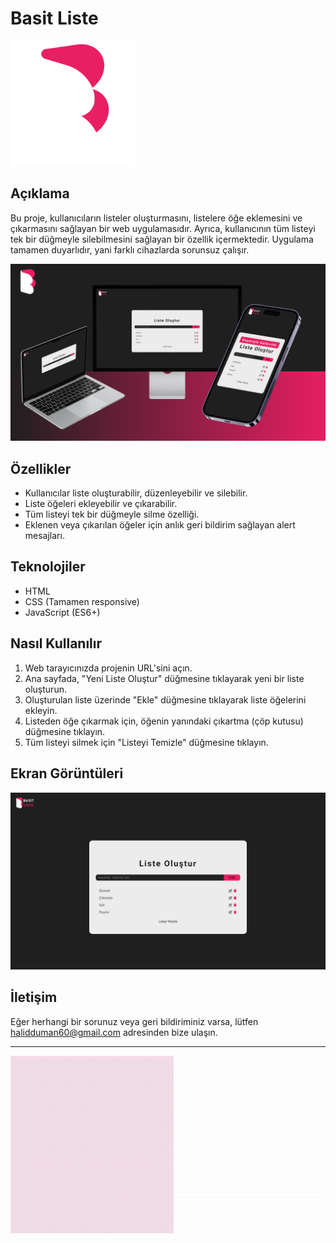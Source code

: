 # Basit Liste

<p align="left">
    <img src="image/basit-logo.svg" alt="Resim Açıklaması" width="200">
</p>

## Açıklama
Bu proje, kullanıcıların listeler oluşturmasını, listelere öğe eklemesini ve çıkarmasını sağlayan bir web uygulamasıdır. Ayrıca, kullanıcının tüm listeyi tek bir düğmeyle silebilmesini sağlayan bir özellik içermektedir. Uygulama tamamen duyarlıdır, yani farklı cihazlarda sorunsuz çalışır.

![Örnek Ekran Görüntüsü](image/2.png)

## Özellikler
- Kullanıcılar liste oluşturabilir, düzenleyebilir ve silebilir.
- Liste öğeleri ekleyebilir ve çıkarabilir.
- Tüm listeyi tek bir düğmeyle silme özelliği.
- Eklenen veya çıkarılan öğeler için anlık geri bildirim sağlayan alert mesajları.

## Teknolojiler
- HTML
- CSS (Tamamen responsive)
- JavaScript (ES6+)

## Nasıl Kullanılır
1. Web tarayıcınızda projenin URL'sini açın.
2. Ana sayfada, "Yeni Liste Oluştur" düğmesine tıklayarak yeni bir liste oluşturun.
3. Oluşturulan liste üzerinde "Ekle" düğmesine tıklayarak liste öğelerini ekleyin.
4. Listeden öğe çıkarmak için, öğenin yanındaki çıkartma (çöp kutusu) düğmesine tıklayın.
5. Tüm listeyi silmek için "Listeyi Temizle" düğmesine tıklayın.

## Ekran Görüntüleri
![Örnek Ekran Görüntüsü](image/Screenshot_4.png)


## İletişim
Eğer herhangi bir sorunuz veya geri bildiriminiz varsa, lütfen halidduman60@gmail.com adresinden bize ulaşın.

---
![Örnek Ekran Görüntüsü](image/BrandGuidelines-ezgif.com-video-to-gif-converter.gif)

